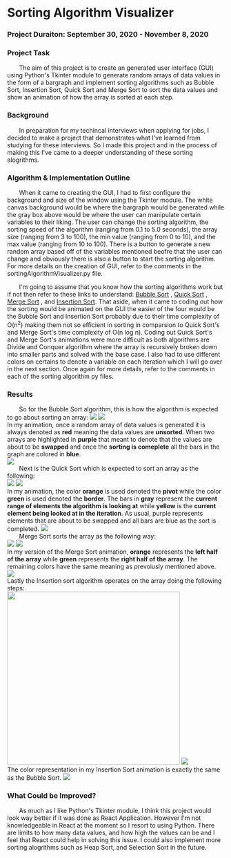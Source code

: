 # Sorting Algorithm Visualizer

### Project Duraiton: September 30, 2020 - November 8, 2020 

### Project Task
&nbsp;&nbsp;&nbsp;&nbsp;&nbsp;&nbsp; The aim of this project is to create an generated user interface (GUI) using Python's Tkinter module to generate random arrays of data values in the form of a bargraph and implement sorting algorithms such as Bubble Sort, Insertion Sort, Quick Sort and Merge Sort to sort the data values and show an animation of how the array is sorted at each step.  

### Background
&nbsp;&nbsp;&nbsp;&nbsp;&nbsp;&nbsp; In preparation for my techincal interviews when applying for jobs, I decided to make a project that demonstrates what I've learned from studying for these interviews. So I made this project and in the process of making this I've came to a deeper understanding of these sorting alogrithms. 

### Algorithm & Implementation Outline
&nbsp;&nbsp;&nbsp;&nbsp;&nbsp;&nbsp; When it came to creating the GUI, I had to first configure the background and size of the window using the Tkinter module. The white canvas background would be where the bargraph would be generated while the gray box above would be where the user can manipulate certain variables to their liking. The user can change the sorting algorithm, the sorting speed of the algorithm (ranging from 0.1 to 5.0 seconds), the array size (ranging from 3 to 100), the min value (ranging from 0 to 10), and the max value (ranging from 10 to 100). There is a button to generate a new random array based off of the variables mentioned beofre that the user can change and obviously there is also a button to start the sorting algorithm. For more details on the creation of GUI, refer to the comments in the sortingAlgorithmVisualizer.py file. 

&nbsp;&nbsp;&nbsp;&nbsp;&nbsp;&nbsp; I'm going to assume that you know how the sorting algorithms work but if not then refer to these links to understand: [Bubble Sort](https://www.geeksforgeeks.org/bubble-sort/) , [Quick Sort](https://www.geeksforgeeks.org/quick-sort/) , [Merge Sort](https://www.geeksforgeeks.org/merge-sort/) , and [Insertion Sort](https://www.geeksforgeeks.org/insertion-sort/). That aside, when it came to coding out how the sorting would be animated on the GUI the easier of the four would be the Bubble Sort and Insertion Sort probably due to their time complexity of O(n<sup>2</sup>) making them not so efficient in sorting in comparsion to Quick Sort's and Merge Sort's time complexity of O(n log n). Coding out Quick Sort's and Merge Sort's animations were more difficult as both algorithms are Divide and Conquer algorithm where the array is recursively broken down into smaller parts and solved with the base case. I also had to use different colors on certains to denote a variable on each iteration which I will go over in the next section. Once again for more details, refer to the comments in each of the sorting algorithm py files.  

### Results
&nbsp;&nbsp;&nbsp;&nbsp;&nbsp;&nbsp; So for the Bubble Sort algorithm, this is how the algorithm is expected to go about sorting an array: 
 <img src="https://upload.wikimedia.org/wikipedia/commons/5/54/Sorting_bubblesort_anim.gif"  />  <img src="https://upload.wikimedia.org/wikipedia/commons/0/06/Bubble-sort.gif" />  \
In my animation, once a random array of data values is generated it is always denoted as **red** meaning the data values are **unsorted**. When two arrays are highlighted in **purple** that meant to denote that the values are about to be **swapped** and once the **sorting is comeplete** all the bars in the graph are colored in **blue**. \
<img src="https://github.com/jsantana21/Sorting-Algorithm-Visualizer/blob/main/sort%20animation%20gifs/Bubble%20Sort%20.gif"  />   \
&nbsp;&nbsp;&nbsp;&nbsp;&nbsp;&nbsp; Next is the Quick Sort which is expected to sort an array as the following: \
<img src="https://upload.wikimedia.org/wikipedia/commons/6/6a/Sorting_quicksort_anim.gif"  />  <img src="https://upload.wikimedia.org/wikipedia/commons/9/9c/Quicksort-example.gif" />  \
In my animation, the color **orange** is used denoted the **pivot** while the color **green** is used denoted the **border**. The bars in **gray** represent the **current range of elements the algorithm is looking at** while **yellow** is the **current element being looked at in the iteration**. As usual, purple represents elements that are about to be swapped and all bars are blue as the sort is completed. 
<img src="https://github.com/jsantana21/Sorting-Algorithm-Visualizer/blob/main/sort%20animation%20gifs/Quick%20Sort.gif"  />   \
&nbsp;&nbsp;&nbsp;&nbsp;&nbsp;&nbsp; Merge Sort sorts the array as the following way: \
<img src="https://codepumpkin.com/wp-content/uploads/2017/10/MergeSort_worst_case.gif"  />  <img src="https://upload.wikimedia.org/wikipedia/commons/c/cc/Merge-sort-example-300px.gif" />  \
In my version of the Merge Sort animation, **orange** represents the **left half of the array** while **green** represents the **right half of the array**. The remaining colors have the same meaning as prevoiusly mentioned above. \
<img src="https://github.com/jsantana21/Sorting-Algorithm-Visualizer/blob/main/sort%20animation%20gifs/Merge%20Sort.gif"  />   \
Lastly the Insertion sort algorithm operates on the array doing the following steps: \
<img src="https://tutorialsbookmarks.com/wp-content/uploads/2019/08/Insertion-sort.gif" width="400" height="400" />  <img src="https://upload.wikimedia.org/wikipedia/commons/9/9c/Insertion-sort-example.gif" />  \
The color representation in my Insertion Sort animation is exactly the same as the Bubble Sort.
<img src="https://github.com/jsantana21/Sorting-Algorithm-Visualizer/blob/main/sort%20animation%20gifs/Insertion%20Sort.gif"  />  


### What Could be Improved?
&nbsp;&nbsp;&nbsp;&nbsp;&nbsp;&nbsp; As much as I like Python's Tkinter module, I think this project would look way better if it was done as React Application. However I'm not knowledgeable in React at the moment so I resort to using Python. There are limits to how many data values, and how high the values can be and I feel that React could help in solving this issue. I could also implement more sorting alogrithms such as Heap Sort, and Selection Sort in the future. 
